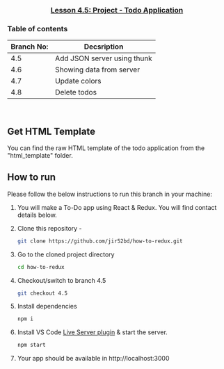 
<!-- PROJECT LOGO -->
<br />
<p align="center">
    <h3 align="center"><a href="#">Lesson 4.5: Project - Todo Application </a></h3>
</p>

<!-- TABLE OF CONTENTS -->
### Table of contents
|Branch No:| Decsription         |
|----------|---------------------|
|4.5 | Add JSON server using thunk |
|4.6 | Showing data from server|
|4.7 | Update colors|
|4.8 | Delete todos|

<br>

<!-- GET HTML TEMPLATE -->

## Get HTML Template

You can find the raw HTML template of the todo application from the "html_template" folder.

<!-- HOW TO RUN -->

## How to run

Please follow the below instructions to run this branch in your machine:

1. You will make a To-Do app using React & Redux. You will find contact details below.

2. Clone this repository -
   ```sh
   git clone https://github.com/jir52bd/how-to-redux.git
   ```
3. Go to the cloned project directory
   ```sh
   cd how-to-redux
   ```
4. Checkout/switch to branch 4.5
   ```sh
   git checkout 4.5
   ```
5. Install dependencies
   ```sh
   npm i
   ```
6. Install VS Code [Live Server plugin](https://marketplace.visualstudio.com/items?itemName=ritwickdey.LiveServer) & start the server.
   ```sh
   npm start
   ```
7. Your app should be available in http://localhost:3000

<br>

